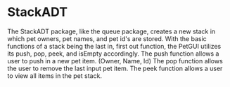 StackADT
========
The StackADT package, like the queue package, creates a new stack in which pet owners, pet names, and pet id's are stored. With the basic functions of a stack being the last in, first out function, the PetGUI utilizes its push, pop, peek, and isEmpty accordingly. The push function allows a user to push in a new pet item. (Owner, Name, Id) The pop function allows the user to remove the last input pet item. The peek function allows a user to view all items in the pet stack.
